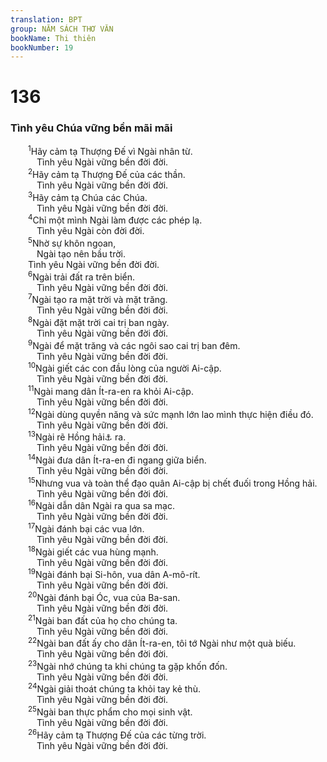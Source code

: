 ```yaml
---
translation: BPT
group: NĂM SÁCH THƠ VĂN
bookName: Thi thiên 
bookNumber: 19
---
```


<div class="title"><h1>136</h1><h3>Tình yêu Chúa vững bền mãi mãi</h3></div>
<span class="verse thi_136_1">  <sup>1</sup>Hãy cảm tạ Thượng Đế vì Ngài nhân từ.<br/>   Tình yêu Ngài vững bền đời đời.<br/></span>
<span class="verse thi_136_2">  <sup>2</sup>Hãy cảm tạ Thượng Đế của các thần.<br/>   Tình yêu Ngài vững bền đời đời.<br/></span>
<span class="verse thi_136_3">  <sup>3</sup>Hãy cảm tạ Chúa các Chúa.<br/>   Tình yêu Ngài vững bền đời đời.<br/></span>
<span class="verse thi_136_4">  <sup>4</sup>Chỉ một mình Ngài làm được các phép lạ.<br/>   Tình yêu Ngài còn đời đời.<br/></span>
<span class="verse thi_136_5">  <sup>5</sup>Nhờ sự khôn ngoan,<br/>   Ngài tạo nên bầu trời.<br/>  Tình yêu Ngài vững bền đời đời.<br/></span>
<span class="verse thi_136_6">  <sup>6</sup>Ngài trải đất ra trên biển.<br/>   Tình yêu Ngài vững bền đời đời.<br/></span>
<span class="verse thi_136_7">  <sup>7</sup>Ngài tạo ra mặt trời và mặt trăng.<br/>   Tình yêu Ngài vững bền đời đời.<br/></span>
<span class="verse thi_136_8">  <sup>8</sup>Ngài đặt mặt trời cai trị ban ngày.<br/>   Tình yêu Ngài vững bền đời đời.<br/></span>
<span class="verse thi_136_9">  <sup>9</sup>Ngài để mặt trăng và các ngôi sao cai trị ban đêm.<br/>   Tình yêu Ngài vững bền đời đời.<br/></span>
<span class="verse thi_136_10">  <sup>10</sup>Ngài giết các con đầu lòng của người Ai-cập.<br/>   Tình yêu Ngài vững bền đời đời.<br/></span>
<span class="verse thi_136_11">  <sup>11</sup>Ngài mang dân Ít-ra-en ra khỏi Ai-cập.<br/>   Tình yêu Ngài vững bền đời đời.<br/></span>
<span class="verse thi_136_12">  <sup>12</sup>Ngài dùng quyền năng và sức mạnh lớn lao mình thực hiện điều đó.<br/>   Tình yêu Ngài vững bền đời đời.<br/></span>
<span class="verse thi_136_13">  <sup>13</sup>Ngài rẽ Hồng hải<a data-toggle="tooltip" data-placement="bottom" title="Hay “Biển Sậy.” Khối nước nằm giữa Phi-châu và bán đảo Á-rập.">⚓</a> ra.<br/>   Tình yêu Ngài vững bền đời đời.<br/></span>
<span class="verse thi_136_14">  <sup>14</sup>Ngài đưa dân Ít-ra-en đi ngang giữa biển.<br/>   Tình yêu Ngài vững bền đời đời.<br/></span>
<span class="verse thi_136_15">  <sup>15</sup>Nhưng vua và toàn thể đạo quân Ai-cập bị chết đuối trong Hồng hải.<br/>   Tình yêu Ngài vững bền đời đời.<br/></span>
<span class="verse thi_136_16">  <sup>16</sup>Ngài dẫn dân Ngài ra qua sa mạc.<br/>   Tình yêu Ngài vững bền đời đời.<br/></span>
<span class="verse thi_136_17">  <sup>17</sup>Ngài đánh bại các vua lớn.<br/>   Tình yêu Ngài vững bền đời đời.<br/></span>
<span class="verse thi_136_18">  <sup>18</sup>Ngài giết các vua hùng mạnh.<br/>   Tình yêu Ngài vững bền đời đời.<br/></span>
<span class="verse thi_136_19">  <sup>19</sup>Ngài đánh bại Si-hôn, vua dân A-mô-rít.<br/>   Tình yêu Ngài vững bền đời đời.<br/></span>
<span class="verse thi_136_20">  <sup>20</sup>Ngài đánh bại Óc, vua của Ba-san.<br/>   Tình yêu Ngài vững bền đời đời.<br/></span>
<span class="verse thi_136_21">  <sup>21</sup>Ngài ban đất của họ cho chúng ta.<br/>   Tình yêu Ngài vững bền đời đời.<br/></span>
<span class="verse thi_136_22">  <sup>22</sup>Ngài ban đất ấy cho dân Ít-ra-en, tôi tớ Ngài như một quà biếu.<br/>   Tình yêu Ngài vững bền đời đời.<br/></span>
<span class="verse thi_136_23">  <sup>23</sup>Ngài nhớ chúng ta khi chúng ta gặp khốn đốn.<br/>   Tình yêu Ngài vững bền đời đời.<br/></span>
<span class="verse thi_136_24">  <sup>24</sup>Ngài giải thoát chúng ta khỏi tay kẻ thù.<br/>   Tình yêu Ngài vững bền đời đời.<br/></span>
<span class="verse thi_136_25">  <sup>25</sup>Ngài ban thực phẩm cho mọi sinh vật.<br/>   Tình yêu Ngài vững bền đời đời.<br/></span>
<span class="verse thi_136_26">  <sup>26</sup>Hãy cảm tạ Thượng Đế của các từng trời.<br/>   Tình yêu Ngài vững bền đời đời.<br/></span>
